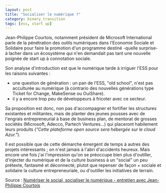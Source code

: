 ```yaml
---
layout: post
title: "Socialiser le numérique ?"
category: binary_transition
tags: [ess, start up]
---
```




Jean-Philippe Courtois, notamment président de Microsoft International parle de la pénétration des outils numériques dans l'Economie Sociale et Solidaire pour faire la promotion d'un programme destiné -quelle surprise- à lacher dans un écosystème qui n'en demandait pas tant une nouvelle poignée de start up à connotation sociale.

Son analyse d'introduction est que le numérique tarde à irriguer l'ESS pour les raisons suivantes :
- une question de génération : un pan de l'ESS, "old school", n'est pas acculturée au numérique (à contrario des nouvelles générations type Ticket for Change, MakeSense ou OuiShare).
- il y a encore trop peu de développeurs à fricoter avec ce secteur.

Sa proposition est donc, non pas d'accompagner et fortifier les structures existantes et militantes, mais de planter des jeunes pousses avec de l'engrais entrepreneurial à base de business plan, de mentorat de grosses sociétés (Microsoft, Adecco, Partech Ventures...) qui placeront habilement leurs produits (*"Cette plateforme open source sera hébergée sur le cloud Azur."*).

Il est possible que de cette démarche émergent de temps à autres des projets intéressants ; on n'est jamais à l'abri d'accidents heureux. Mais encore une fois j'ai l'impression qu'on se préoccupe bien plus d'outiller, d'injecter du numérique et de la culture business à un "social" un peu prétexte, fantasmé et déconnecté; plutot que repenser de façon + sociale et solidaire la culture entrepreneuriale, ou d'outiller les initiatives de terrain.


Source : [Numériser le social, socialiser le numérique - entretien avec Jean-Philippe Courtois][OuiShare]


[ouishare]: http://magazine.ouishare.net/fr/2016/05/numeriser-le-social-socialiser-le-numerique-entretien-avec-jean-philippe-courtois/



